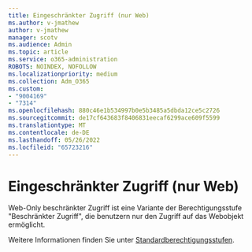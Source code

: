 ```yaml
---
title: Eingeschränkter Zugriff (nur Web)
ms.author: v-jmathew
author: v-jmathew
manager: scotv
ms.audience: Admin
ms.topic: article
ms.service: o365-administration
ROBOTS: NOINDEX, NOFOLLOW
ms.localizationpriority: medium
ms.collection: Adm_O365
ms.custom:
- "9004169"
- "7314"
ms.openlocfilehash: 880c46e1b534997b0e5b3485a5dbda12ce5c2726
ms.sourcegitcommit: de17cf643683f8406831eecaf6299ace609f5599
ms.translationtype: MT
ms.contentlocale: de-DE
ms.lasthandoff: 05/26/2022
ms.locfileid: "65723216"
---
```

# <a name="web-only-limited-access"></a>Eingeschränkter Zugriff (nur Web)

Web-Only beschränkter Zugriff ist eine Variante der Berechtigungsstufe "Beschränkter Zugriff", die benutzern nur den Zugriff auf das Webobjekt ermöglicht.

Weitere Informationen finden Sie unter [Standardberechtigungsstufen](https://docs.microsoft.com/sharepoint/understanding-permission-levels#default-permission-levels).

